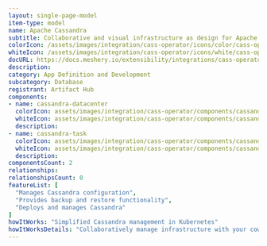 ```yaml
---
layout: single-page-model
item-type: model
name: Apache Cassandra
subtitle: Collaborative and visual infrastructure as design for Apache Cassandra
colorIcon: /assets/images/integration/cass-operator/icons/color/cass-operator-color.svg
whiteIcon: /assets/images/integration/cass-operator/icons/white/cass-operator-white.svg
docURL: https://docs.meshery.io/extensibility/integrations/cass-operator
description: 
category: App Definition and Development
subcategory: Database
registrant: Artifact Hub
components: 
- name: cassandra-datacenter
  colorIcon: assets/images/integration/cass-operator/components/cassandra-datacenter/icons/color/cassandra-datacenter-color.svg
  whiteIcon: assets/images/integration/cass-operator/components/cassandra-datacenter/icons/white/cassandra-datacenter-white.svg
  description: 
- name: cassandra-task
  colorIcon: assets/images/integration/cass-operator/components/cassandra-task/icons/color/cassandra-task-color.svg
  whiteIcon: assets/images/integration/cass-operator/components/cassandra-task/icons/white/cassandra-task-white.svg
  description: 
componentsCount: 2
relationships: 
relationshipsCount: 0
featureList: [
  "Manages Cassandra configuration",
  "Provides backup and restore functionality",
  "Deploys and manages Cassandra"
]
howItWorks: "Simplified Cassandra management in Kubernetes"
howItWorksDetails: "Collaboratively manage infrastructure with your coworkers synchronously sharing the same designs."
---
```

